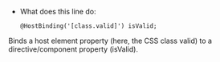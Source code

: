 
* What does this line do:

  ```
  @HostBinding('[class.valid]') isValid;
  ```
Binds a host element property (here, the CSS class valid) to a directive/component property (isValid).
